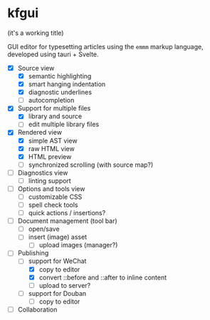 # kfgui

(it's a working title)

GUI editor for typesetting articles using the `emmm` markup language, developed using tauri + Svelte.

- [x] Source view
  - [x] semantic highlighting
  - [x] smart hanging indentation
  - [x] diagnostic underlines
  - [ ] autocompletion
- [x] Support for multiple files
  - [x] library and source
  - [ ] edit multiple library files
- [x] Rendered view
  - [x] simple AST view
  - [x] raw HTML view
  - [x] HTML preview
  - [ ] synchronized scrolling (with source map?)
- [ ] Diagnostics view
  - [ ] linting support
- [ ] Options and tools view
    - [ ] customizable CSS
    - [ ] spell check tools
    - [ ] quick actions / insertions?
- [ ] Document management (tool bar)
  - [ ] open/save
  - [ ] insert (image) asset
    - [ ] upload images (manager?)
- [ ] Publishing
  - [ ] support for WeChat
    - [x] copy to editor
    - [x] convert ::before and ::after to inline content
    - [ ] upload to server?
  - [ ] support for Douban
    - [ ] copy to editor
- [ ] Collaboration